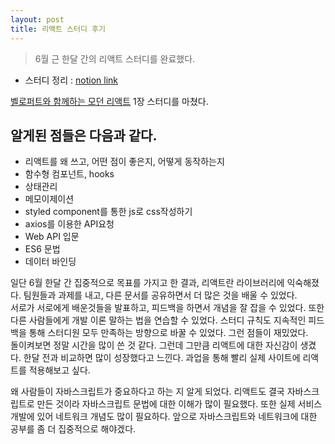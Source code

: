 ```yaml
---
layout: post
title: 리액트 스터디 후기
---
```


> 6월 근 한달 간의 리액트 스터디를 완료했다.

- 스터디 정리 : [notion link](https://www.notion.so/4cf5e1f6c6184596ad249f07112317f3)

[벨로퍼트와 함께하는 모던 리액트](https://react.vlpt.us/) 1장 스터디를 마쳤다.

## 알게된 점들은 다음과 같다.

- 리액트를 왜 쓰고, 어떤 점이 좋은지, 어떻게 동작하는지
- 함수형 컴포넌트, hooks
- 상태관리
- 메모이제이션
- styled component를 통한 js로 css작성하기
- axios를 이용한 API요청
- Web API 입문
- ES6 문법
- 데이터 바인딩

일단 6월 한달 간 집중적으로 목표를 가지고 한 결과, 리액트란 라이브러리에 익숙해졌다.
팀원들과 과제를 내고, 다른 문서를 공유하면서 더 많은 것을 배울 수 있었다.<br>
서로가 서로에게 배운것들을 발표하고, 피드백을 하면서 개념을 잘 잡을 수 있었다.
또한 다른 사람들에게 개발 이론 말하는 법을 연습할 수 있었다.
스터디 규칙도 지속적인 피드백을 통해 스터디원 모두 만족하는 방향으로 바꿀 수 있었다.
그런 점들이 재밌었다.<br>
돌이켜보면 정말 시간을 많이 쓴 것 같다.
그런데 그만큼 리액트에 대한 자신감이 생겼다. 한달 전과 비교하면 많이 성장했다고 느낀다.
과업을 통해 빨리 실제 사이트에 리액트를 적용해보고 싶다.<br>

왜 사람들이 자바스크립트가 중요하다고 하는 지 알게 되었다. 리액트도 결국 자바스크립트로 만든 것이라
자바스크립트 문법에 대한 이해가 많이 필요했다. 또한 실제 서비스개발에 있어 네트워크 개념도 많이 필요하다.
앞으로 자바스크립트와 네트워크에 대한 공부를 좀 더 집중적으로 해야겠다.
